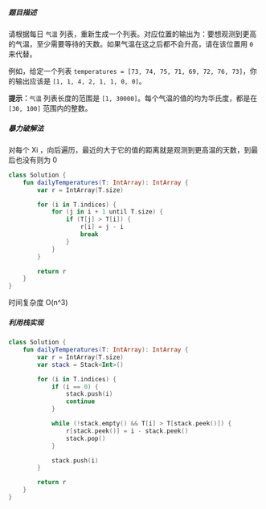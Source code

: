 ##### 题目描述

请根据每日 `气温` 列表，重新生成一个列表。对应位置的输出为：要想观测到更高的气温，至少需要等待的天数。如果气温在这之后都不会升高，请在该位置用 `0` 来代替。

例如，给定一个列表 `temperatures = [73, 74, 75, 71, 69, 72, 76, 73]`，你的输出应该是 `[1, 1, 4, 2, 1, 1, 0, 0]`。

**提示：**`气温` 列表长度的范围是 `[1, 30000]`。每个气温的值的均为华氏度，都是在 `[30, 100]` 范围内的整数。





##### 暴力破解法

对每个 Xi ，向后遍历，最近的大于它的值的距离就是观测到更高温的天数，到最后也没有则为 0 

```kotlin
class Solution {
    fun dailyTemperatures(T: IntArray): IntArray {
        var r = IntArray(T.size)

        for (i in T.indices) {
            for (j in i + 1 until T.size) {
                if (T[j] > T[i]) {
                    r[i] = j - i
                    break
                }
            }
        }

        return r
    }
}
```





时间复杂度 O(n^3)



##### 利用栈实现

```kotlin
class Solution {
    fun dailyTemperatures(T: IntArray): IntArray {
        var r = IntArray(T.size)
        var stack = Stack<Int>()

        for (i in T.indices) {
            if (i == 0) {
                stack.push(i)
                continue
            }

            while (!stack.empty() && T[i] > T[stack.peek()]) {
                r[stack.peek()] = i - stack.peek()
                stack.pop()
            }

            stack.push(i)
        }

        return r
    }
}
```

